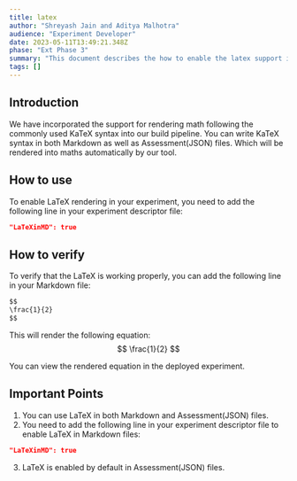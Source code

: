 ```yaml
---
title: latex
author: "Shreyash Jain and Aditya Malhotra"
audience: "Experiment Developer"
date: 2023-05-11T13:49:21.348Z
phase: "Ext Phase 3"
summary: "This document describes the how to enable the latex support in your experiment."
tags: []
---
```


## Introduction
We have incorporated the support for rendering math following the commonly used KaTeX syntax into our build pipeline.
You can write KaTeX syntax in both Markdown as well as Assessment(JSON) files. Which will be rendered into maths automatically by our tool.

## How to use
To enable LaTeX rendering in your experiment, you need to add the following line in your experiment descriptor file:
```json
"LaTeXinMD": true
```

## How to verify
To verify that the LaTeX is working properly, you can add the following line in your Markdown file:
```markdown
$$
\frac{1}{2}
$$
```
This will render the following equation:
$$
\frac{1}{2}
$$

You can view the rendered equation in the deployed experiment.

## Important Points
1. You can use LaTeX in both Markdown and Assessment(JSON) files.
2. You need to add the following line in your experiment descriptor file to enable LaTeX in Markdown files:
```json
"LaTeXinMD": true
```
3. LaTeX is enabled by default in Assessment(JSON) files.


